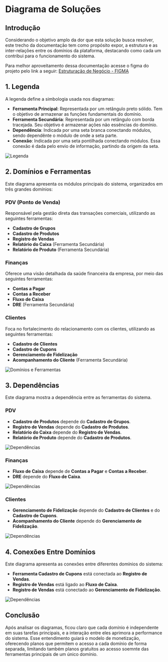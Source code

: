 # Diagrama de Soluções

## Introdução
Considerando o objetivo amplo da dor que esta solução busca resolver, este trecho da documentação tem como propósito expor, a estrutura e as inter-relações entre os domínios da plataforma, destacando como cada um contribui para o funcionamento do sistema.

Para melhor aproveitamento dessa documentação acesse o figma do projeto pelo link a seguir: [Estruturação de Negócio - FIGMA](https://www.figma.com/design/dnBqepKRepi4wqaEI2k5nA/Negócio?node-id=8-4&p=f&t=XdYzO5pRCfeSlNEh-0)


## 1. Legenda
A legenda define a simbologia usada nos diagramas:

- **Ferramenta Principal**: Representada por um retângulo preto sólido. Tem o objetivo de armazenar as funções fundamentais do domínio.
- **Ferramenta Secundária**: Representada por um retângulo com borda tracejada. Seu objetivo é armazenar ações não essências do domínio.
- **Dependência**: Indicada por uma seta branca conectando módulos, sendo dependênte o módulo de onde a seta parte.
- **Conexão**: Indicada por uma seta pontilhada conectando módulos. Essa conexão é dada pelo envio de informação, partindo da origem da seta.

![Legenda](../documentation/static/img/diagrama_solucoes/Legenda.png)


## 2. Domínios e Ferramentas
Este diagrama apresenta os módulos principais do sistema, organizados em três grandes domínios:

### **PDV (Ponto de Venda)**
Responsável pela gestão direta das transações comerciais, utilizando as seguintes ferramentas:
- **Cadastro de Grupos**
- **Cadastro de Produtos**
- **Registro de Vendas**
- **Relatório do Caixa** (Ferramenta Secundária)
- **Relatório de Produto** (Ferramenta Secundária)

### **Finanças**
Oferece uma visão detalhada da saúde financeira da empresa, por meio das seguintes ferramentas:
- **Contas a Pagar**
- **Contas a Receber**
- **Fluxo de Caixa**
- **DRE** (Ferramenta Secundária)

### **Clientes**
Foca no fortalecimento do relacionamento com os clientes, utilizando as seguintes ferramentas:
- **Cadastro de Clientes**
- **Cadastro de Cupons**
- **Gerenciamento de Fidelização**
- **Acompanhamento do Cliente** (Ferramenta Secundária)

![Domínios e Ferramentas](../documentation/static/img/diagrama_solucoes/Diagrama%20de%20Soluções%20-%20Domínios%20e%20Ferramentas.png)


## 3. Dependências
Este diagrama mostra a dependência entre as ferramentas do sistema.

### **PDV**
- **Cadastro de Produtos** depende do **Cadastro de Grupos**.
- **Registro de Vendas** depende do **Cadastro de Produtos**.
- **Relatório do Caixa** depende do **Registro de Vendas**.
- **Relatório de Produto** depende do **Cadastro de Produtos**.

![Dependências](../documentation/static/img/diagrama_solucoes/Diagrama%20de%20Soluções%20-%20Depêndecias%20_%20PDV.png)

### **Finanças**
- **Fluxo de Caixa** depende de **Contas a Pagar** e **Contas a Receber**.
- **DRE** depende do **Fluxo de Caixa**.

![Dependências](../documentation/static/img/diagrama_solucoes/Diagrama%20de%20Soluções%20-%20Depêndecias%20_%20Finanças.png)

### **Clientes**
- **Gerenciamento de Fidelização** depende do **Cadastro de Clientes** e do **Cadastro de Cupons**.
- **Acompanhamento do Cliente** depende do **Gerenciamento de Fidelização**.

![Dependências](../documentation/static/img/diagrama_solucoes/Diagrama%20de%20Soluções%20-%20Depêndecias%20_%20Clientes.png)


## 4. Conexões Entre Domínios
Este diagrama apresenta as conexões entre diferentes domínios do sistema:
- **Ferramenta Cadastro de Cupons** está conectada ao **Registro de Vendas**.
- **Registro de Vendas** está ligado ao **Fluxo de Caixa**.
- **Registro de Vendas** está conectado ao **Gerenciamento de Fidelização**.

![Dependências](../documentation/static/img/diagrama_solucoes/Diagrama%20de%20Soluções%20-%20Conexões%20Entre%20Domínios.png)


## Conclusão

Após analisar os diagramas, ficou claro que cada domínio é independente em suas tarefas principais, e a interação entre eles aprimora a performance do sistema. Esse entendimento guiará o modelo de monetização, oferecendo planos que permitem o acesso a cada domínio de forma separada, limitando também planos gratuitos ao acesso soemnte das ferramentas principais de um único domínio.